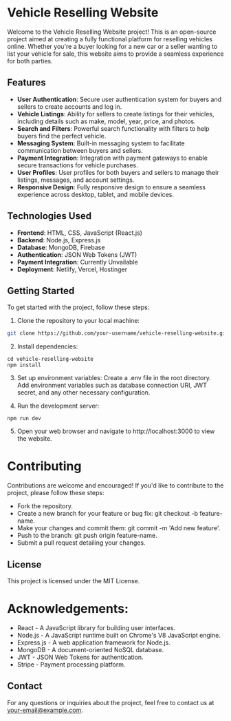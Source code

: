 # Vehicle Reselling Website

Welcome to the Vehicle Reselling Website project! This is an open-source project aimed at creating a fully functional platform for reselling vehicles online. Whether you're a buyer looking for a new car or a seller wanting to list your vehicle for sale, this website aims to provide a seamless experience for both parties.

## Features

- **User Authentication**: Secure user authentication system for buyers and sellers to create accounts and log in.
- **Vehicle Listings**: Ability for sellers to create listings for their vehicles, including details such as make, model, year, price, and photos.
- **Search and Filters**: Powerful search functionality with filters to help buyers find the perfect vehicle.
- **Messaging System**: Built-in messaging system to facilitate communication between buyers and sellers.
- **Payment Integration**: Integration with payment gateways to enable secure transactions for vehicle purchases.
- **User Profiles**: User profiles for both buyers and sellers to manage their listings, messages, and account settings.
- **Responsive Design**: Fully responsive design to ensure a seamless experience across desktop, tablet, and mobile devices.

## Technologies Used

- **Frontend**: HTML, CSS, JavaScript (React.js)
- **Backend**: Node.js, Express.js
- **Database**: MongoDB, Firebase
- **Authentication**: JSON Web Tokens (JWT)
- **Payment Integration**: Currently Unvailable
- **Deployment**: Netlify, Vercel, Hostinger

## Getting Started

To get started with the project, follow these steps:

1. Clone the repository to your local machine:
```bash
git clone https://github.com/your-username/vehicle-reselling-website.git
```

2. Install dependencies:
```
cd vehicle-reselling-website
npm install
```

3. Set up environment variables:
Create a .env file in the root directory.
Add environment variables such as database connection URI, JWT secret, and any other necessary configuration.

4. Run the development server:
```
npm run dev
```

5. Open your web browser and navigate to http://localhost:3000 to view the website.


# Contributing
Contributions are welcome and encouraged! If you'd like to contribute to the project, please follow these steps:

- Fork the repository.
- Create a new branch for your feature or bug fix: git checkout -b feature-name.
- Make your changes and commit them: git commit -m 'Add new feature'.
- Push to the branch: git push origin feature-name.
- Submit a pull request detailing your changes.
  
## License
This project is licensed under the MIT License.

# Acknowledgements:
- React - A JavaScript library for building user interfaces.
- Node.js - A JavaScript runtime built on Chrome's V8 JavaScript engine.
- Express.js - A web application framework for Node.js.
- MongoDB - A document-oriented NoSQL database.
- JWT - JSON Web Tokens for authentication.
- Stripe - Payment processing platform.
  
## Contact
For any questions or inquiries about the project, feel free to contact us at your-email@example.com.

